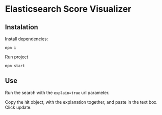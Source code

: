 # Elasticsearch Score Visualizer

## Instalation

Install dependencies:

```
npm i
```

Run project

```
npm start
```

## Use

Run the search with the `explain=true` url parameter.

Copy the hit object, with the explanation together, and paste in the text box. Click update.

